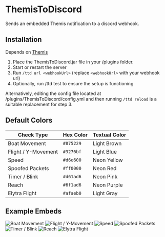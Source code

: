 # ThemisToDiscord

Sends an embedded Themis notification to a discord webhook.

## Installation

Depends on [Themis](https://www.spigotmc.org/resources/themis-anti-cheat-1-17-1-20-bedrock-support-paper-compatibility-free-optimized.90766/)
1. Place the ThemisToDiscord.jar file in your /plugins folder.
2. Start or restart the server
3. Run `/ttd url <webhookUrl>` (replace `<webhookUrl>` with your webhook url)
4. Optionally, run /ttd test to ensure the setup is functioning

Alternatively, editing the config file located at /plugins/ThemisToDiscord/config.yml and then running `/ttd reload` is a suitable replacement for step 3.

## Default Colors

| Check Type | Hex Color | Textual Color |
| --- | --- | --- |
| Boat Movement       | `#875229`  | Light Brown |
| Flight / Y-Movement | `#3276bf`  | Light Blue  |
| Speed               | `#d6e600`  | Neon Yellow |
| Spoofed Packets     | `#ff0000`  | Neon Red    |
| Timer / Blink       | `#d61ad6`  | Neon Pink   |
| Reach               | `#6f1ad6`  | Neon Purple |
| Elytra Flight       | `#afaeb0`  | Light Gray  |

## Example Embeds

![Boat Movement](https://github.com/EarthCow/ThemisToDiscord/assets/56940983/cb271d23-cfa3-450c-b28c-a21c2b5ac694)
![Flight / Y-Movement](https://github.com/EarthCow/ThemisToDiscord/assets/56940983/6a527f65-322c-4c78-b037-110d85213a3a)
![Speed](https://github.com/EarthCow/ThemisToDiscord/assets/56940983/8695670a-098e-4ce3-8acc-a311c71442cf)
![Spoofed Packets](https://github.com/EarthCow/ThemisToDiscord/assets/56940983/be952458-7953-4a3b-82dd-91c37855d2fb)
![Timer / Blink](https://github.com/EarthCow/ThemisToDiscord/assets/56940983/f160ec26-7b59-460f-ba85-af36d49a5207)
![Reach](https://github.com/EarthCow/ThemisToDiscord/assets/56940983/bc7a5f36-b7fc-42a3-bc96-b8606f8d5862)
![Elytra Flight](https://github.com/EarthCow/ThemisToDiscord/assets/56940983/1ac7d2f5-a4ba-4cfb-8956-082489e90e83)
